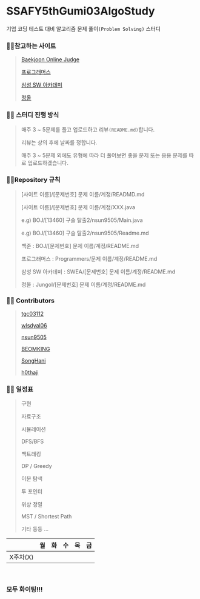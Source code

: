 # SSAFY5thGumi03AlgoStudy

기업 코딩 테스트 대비 알고리즘 문제 풀이`(Problem Solving)` 스터디

### :family_man_girl:참고하는 사이트

> [Baekjoon Online Judge](https://www.acmicpc.net/)
>
> [프로그래머스](https://programmers.co.kr/)
>
> [삼성 SW 아카데미](https://swexpertacademy.com/)
>
> [정올](http://www.jungol.co.kr/)



### :family_man_girl: 스터디 진행 방식

> 매주 3 ~ 5문제를 풀고 업로드하고 리뷰`(README.md)`합니다.
>
> 리뷰는 상의 후에 날짜를 정합니다.
>
> 매주 3 ~ 5문제 외에도 유형에 따라 더 풀어보면 좋을 문제 또는 응용 문제를 따로 업로드하겠습니다.



### :family_man_girl:Repository 규칙

>  [사이트 이름]/[문제번호] 문제 이름/계정/READMD.md
>
>  [사이트 이름]/[문제번호] 문제 이름/계정/XXX.java
>
> e.g) BOJ/[13460] 구슬 탈출2/nsun9505/Main.java
>
> e.g) BOJ/[13460] 구슬 탈출2/nsun9505/Readme.md
>
> 백준 : BOJ/[문제번호] 문제 이름/계정/README.md
>
> 프로그래머스 : Programmers/문제 이름/계정/README.md
>
> 삼성 SW 아카데미 : SWEA/[문제번호] 문제 이름/계정/README.md
>
> 정올 : Jungol/[문제번호] 문제 이름/계정/README.md


###  :family_man_girl: Contributors
> [tgc03112](https://github.com/tgc03112)
>
> [wlsdyal06](https://github.com/wlsdyal06)
>
> [nsun9505](https://github.com/nsun9505)
>
> [BEOMKING](https://github.com/BEOMKING)
>
> [SongHani](https://github.com/SongHani)
>
> [h0thaji](https://github.com/h0thaji)


### :family_man_girl: 일정표

> 구현
>
> 자료구조
>
> 시뮬레이션
>
> DFS/BFS
>
> 백트래킹
>
> DP / Greedy
>
> 이분 탐색
>
> 투 포인터
>
> 위상 정렬
>
> MST / Shortest Path
>
> 기타 등등 ...

  |                     |                              월                              |                              화                              |                              수                              |                              목                              |                              금                              |
| :-----------------: | :----------------------------------------------------------: | :----------------------------------------------------------: | :----------------------------------------------------------: | :----------------------------------------------------------: | :----------------------------------------------------------: |
| X주차(X)  |     []()     |     []()     |          []()          |      []()      |    []()    |

<br>

### **모두 화이팅!!!**
